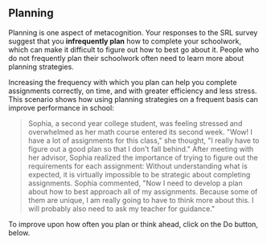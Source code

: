 ## Planning

Planning is one aspect of metacognition. Your responses to the SRL survey suggest that you **infrequently plan** how to complete your schoolwork, which can make it difficult to figure out how to best go about it. People who do not frequently plan their schoolwork often need to learn more about planning strategies.

Increasing the frequency with which you plan can help you complete assignments correctly, on time, and with greater efficiency and less stress. This scenario shows how using planning strategies on a frequent basis can improve performance in school:

> Sophia, a second year college student, was feeling stressed and overwhelmed as her math course entered its second week. "Wow! I have a lot of assignments for this class," she thought, "I really have to figure out a good plan so that I don't fall behind." After meeting with her advisor, Sophia realized the importance of trying to figure out the requirements for each assignment: Without understanding what is expected, it is virtually impossible to be strategic about completing assignments. Sophia commented, "Now I need to develop a plan about how to best approach all of my assignments. Because some of them are unique, I am really going to have to think more about this. I will probably also need to ask my teacher for guidance."

To improve upon how often you plan or think ahead, click on the Do button, below. 
